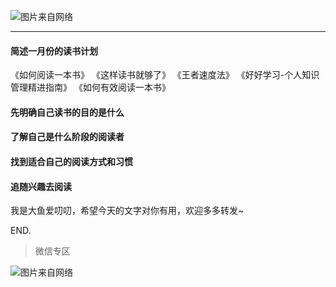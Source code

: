 ![图片来自网络](http://image.dayuaidaodao.com/writing/image/ouyupengxiaoliu-500-500.jpeg)

***

#### 简述一月份的读书计划

《如何阅读一本书》
《这样读书就够了》
《王者速度法》
《好好学习-个人知识管理精进指南》
《如何有效阅读一本书》

#### 先明确自己读书的目的是什么


#### 了解自己是什么阶段的阅读者



#### 找到适合自己的阅读方式和习惯


#### 追随兴趣去阅读



我是大鱼爱叨叨，希望今天的文字对你有用，欢迎多多转发~

END.

> 微信专区

![图片来自网络](http://image.dayuaidaodao.com/writing/image/wechat-code-1228-1000-1000-imageview2-imageslim.png)
